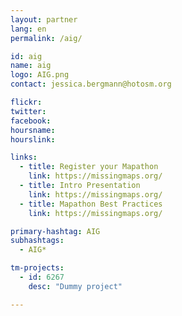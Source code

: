 ```yaml
---
layout: partner
lang: en
permalink: /aig/

id: aig
name: aig
logo: AIG.png
contact: jessica.bergmann@hotosm.org

flickr: 
twitter: 
facebook:
hoursname:
hourslink:

links:
  - title: Register your Mapathon
    link: https://missingmaps.org/
  - title: Intro Presentation
    link: https://missingmaps.org/
  - title: Mapathon Best Practices
    link: https://missingmaps.org/

primary-hashtag: AIG
subhashtags:
  - AIG*

tm-projects:
  - id: 6267
    desc: "Dummy project"

---
```

